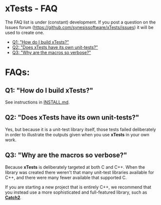 # xTests - FAQ <!-- omit in toc -->

The FAQ list is under (constant) development. If you post a question on the
Issues forum (https://github.com/synesissoftware/xTests/issues)
it will be used to create one.

- [Q1: "How do I build xTests?"](#q1-how-do-i-build-xtests)
- [Q2: "Does xTests have its own unit-tests?"](#q2-does-xtests-have-its-own-unit-tests)
- [Q3: "Why are the macros so verbose?"](#q3-why-are-the-macros-so-verbose)


# FAQs: <!-- omit in toc -->

## Q1: "How do I build xTests?"

See instructions in [INSTALL.md](./INSTALL.md).

## Q2: "Does xTests have its own unit-tests?"

Yes, but because it is a unit-test library itself, those tests failed deliberately in order to illustrate the outputs given when you use **xTests** in your own work.

## Q3: "Why are the macros so verbose?"

Because **xTests** is deliberately targeted at both C and C++. When the library was created there weren't that many unit-test libraries available for C++, and there were many fewer available that supported C.

If you are starting a new project that is entirely C++, we recommend that you instead use a more sophisticated and full-featured library, such as [**Catch2**](https://github.com/catchorg/Catch2).


<!-- ########################### end of file ########################### -->

